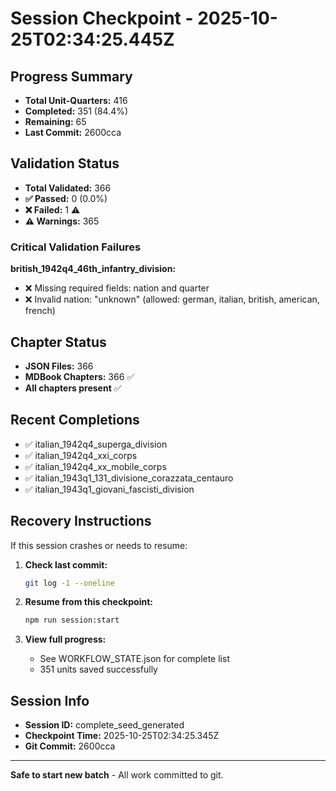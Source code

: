 # Session Checkpoint - 2025-10-25T02:34:25.445Z

## Progress Summary

- **Total Unit-Quarters:** 416
- **Completed:** 351 (84.4%)
- **Remaining:** 65
- **Last Commit:** 2600cca

## Validation Status

- **Total Validated:** 366
- **✅ Passed:** 0 (0.0%)
- **❌ Failed:** 1 ⚠️
- **⚠️ Warnings:** 365

### Critical Validation Failures

**british_1942q4_46th_infantry_division:**
  - ❌ Missing required fields: nation and quarter
  - ❌ Invalid nation: "unknown" (allowed: german, italian, british, american, french)

## Chapter Status

- **JSON Files:** 366
- **MDBook Chapters:** 366 ✅
- **All chapters present** ✅

## Recent Completions

- ✅ italian_1942q4_superga_division
- ✅ italian_1942q4_xxi_corps
- ✅ italian_1942q4_xx_mobile_corps
- ✅ italian_1943q1_131_divisione_corazzata_centauro
- ✅ italian_1943q1_giovani_fascisti_division

## Recovery Instructions

If this session crashes or needs to resume:

1. **Check last commit:**
   ```bash
   git log -1 --oneline
   ```

2. **Resume from this checkpoint:**
   ```bash
   npm run session:start
   ```

3. **View full progress:**
   - See WORKFLOW_STATE.json for complete list
   - 351 units saved successfully

## Session Info

- **Session ID:** complete_seed_generated
- **Checkpoint Time:** 2025-10-25T02:34:25.345Z
- **Git Commit:** 2600cca

---

**Safe to start new batch** - All work committed to git.
